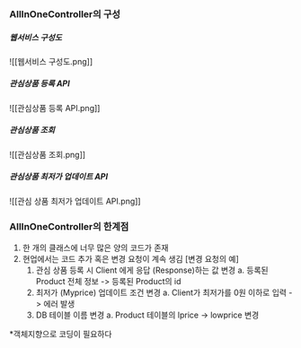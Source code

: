 ### AllInOneController의 구성
##### 웹서비스 구성도
![[웹서비스 구성도.png]]

##### 관심상품 등록 API
![[관심상품 등록 API.png]]
##### 관심상품 조회
![[관심상품 조회.png]]

##### 관심상품 최저가 업데이트 API
![[관심 상품 최저가 업데이트 API.png]]



### AllInOneController의 한계점
1. 한 개의 클래스에 너무 많은 양의 코드가 존재
2. 현업에서는 코드 추가 혹은 변경 요청이 계속 생김
	[변경 요청의 예]
	1. 관심 상품 등록 시 Client 에게 응답 (Response)하는 값 변경
	    a. 등록된 Product 전체 정보 -> 등록된 Product의 id
	2. 최저가 (Myprice) 업데이트 조건 변경
	    a. Client가 최저가를 0원 이하로 입력 -> 에러 발생
	3. DB 테이블 이름 변경
	    a. Product 테이블의 lprice -> lowprice 변경

*객체지향으로 코딩이 필요하다

